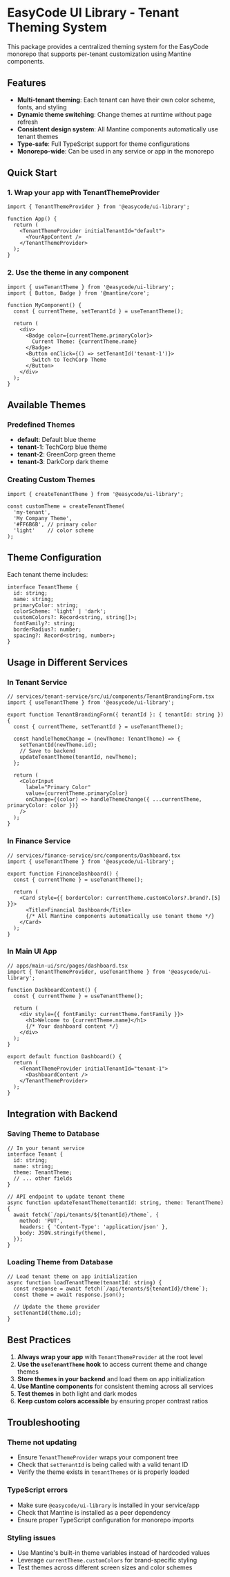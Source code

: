 # EasyCode UI Library - Tenant Theming System

This package provides a centralized theming system for the EasyCode monorepo that supports per-tenant customization using Mantine components.

## Features

- **Multi-tenant theming**: Each tenant can have their own color scheme, fonts, and styling
- **Dynamic theme switching**: Change themes at runtime without page refresh
- **Consistent design system**: All Mantine components automatically use tenant themes
- **Type-safe**: Full TypeScript support for theme configurations
- **Monorepo-wide**: Can be used in any service or app in the monorepo

## Quick Start

### 1. Wrap your app with TenantThemeProvider

```tsx
import { TenantThemeProvider } from '@easycode/ui-library';

function App() {
  return (
    <TenantThemeProvider initialTenantId="default">
      <YourAppContent />
    </TenantThemeProvider>
  );
}
```

### 2. Use the theme in any component

```tsx
import { useTenantTheme } from '@easycode/ui-library';
import { Button, Badge } from '@mantine/core';

function MyComponent() {
  const { currentTheme, setTenantId } = useTenantTheme();
  
  return (
    <div>
      <Badge color={currentTheme.primaryColor}>
        Current Theme: {currentTheme.name}
      </Badge>
      <Button onClick={() => setTenantId('tenant-1')}>
        Switch to TechCorp Theme
      </Button>
    </div>
  );
}
```

## Available Themes

### Predefined Themes

- **default**: Default blue theme
- **tenant-1**: TechCorp blue theme
- **tenant-2**: GreenCorp green theme  
- **tenant-3**: DarkCorp dark theme

### Creating Custom Themes

```tsx
import { createTenantTheme } from '@easycode/ui-library';

const customTheme = createTenantTheme(
  'my-tenant',
  'My Company Theme',
  '#FF6B6B', // primary color
  'light'    // color scheme
);
```

## Theme Configuration

Each tenant theme includes:

```tsx
interface TenantTheme {
  id: string;
  name: string;
  primaryColor: string;
  colorScheme: 'light' | 'dark';
  customColors?: Record<string, string[]>;
  fontFamily?: string;
  borderRadius?: number;
  spacing?: Record<string, number>;
}
```

## Usage in Different Services

### In Tenant Service

```tsx
// services/tenant-service/src/ui/components/TenantBrandingForm.tsx
import { useTenantTheme } from '@easycode/ui-library';

export function TenantBrandingForm({ tenantId }: { tenantId: string }) {
  const { currentTheme, setTenantId } = useTenantTheme();
  
  const handleThemeChange = (newTheme: TenantTheme) => {
    setTenantId(newTheme.id);
    // Save to backend
    updateTenantTheme(tenantId, newTheme);
  };
  
  return (
    <ColorInput
      label="Primary Color"
      value={currentTheme.primaryColor}
      onChange={(color) => handleThemeChange({ ...currentTheme, primaryColor: color })}
    />
  );
}
```

### In Finance Service

```tsx
// services/finance-service/src/components/Dashboard.tsx
import { useTenantTheme } from '@easycode/ui-library';

export function FinanceDashboard() {
  const { currentTheme } = useTenantTheme();
  
  return (
    <Card style={{ borderColor: currentTheme.customColors?.brand?.[5] }}>
      <Title>Financial Dashboard</Title>
      {/* All Mantine components automatically use tenant theme */}
    </Card>
  );
}
```

### In Main UI App

```tsx
// apps/main-ui/src/pages/dashboard.tsx
import { TenantThemeProvider, useTenantTheme } from '@easycode/ui-library';

function DashboardContent() {
  const { currentTheme } = useTenantTheme();
  
  return (
    <div style={{ fontFamily: currentTheme.fontFamily }}>
      <h1>Welcome to {currentTheme.name}</h1>
      {/* Your dashboard content */}
    </div>
  );
}

export default function Dashboard() {
  return (
    <TenantThemeProvider initialTenantId="tenant-1">
      <DashboardContent />
    </TenantThemeProvider>
  );
}
```

## Integration with Backend

### Saving Theme to Database

```tsx
// In your tenant service
interface Tenant {
  id: string;
  name: string;
  theme: TenantTheme;
  // ... other fields
}

// API endpoint to update tenant theme
async function updateTenantTheme(tenantId: string, theme: TenantTheme) {
  await fetch(`/api/tenants/${tenantId}/theme`, {
    method: 'PUT',
    headers: { 'Content-Type': 'application/json' },
    body: JSON.stringify(theme),
  });
}
```

### Loading Theme from Database

```tsx
// Load tenant theme on app initialization
async function loadTenantTheme(tenantId: string) {
  const response = await fetch(`/api/tenants/${tenantId}/theme`);
  const theme = await response.json();
  
  // Update the theme provider
  setTenantId(theme.id);
}
```

## Best Practices

1. **Always wrap your app** with `TenantThemeProvider` at the root level
2. **Use the `useTenantTheme` hook** to access current theme and change themes
3. **Store themes in your backend** and load them on app initialization
4. **Use Mantine components** for consistent theming across all services
5. **Test themes** in both light and dark modes
6. **Keep custom colors accessible** by ensuring proper contrast ratios

## Troubleshooting

### Theme not updating
- Ensure `TenantThemeProvider` wraps your component tree
- Check that `setTenantId` is being called with a valid tenant ID
- Verify the theme exists in `tenantThemes` or is properly loaded

### TypeScript errors
- Make sure `@easycode/ui-library` is installed in your service/app
- Check that Mantine is installed as a peer dependency
- Ensure proper TypeScript configuration for monorepo imports

### Styling issues
- Use Mantine's built-in theme variables instead of hardcoded values
- Leverage `currentTheme.customColors` for brand-specific styling
- Test themes across different screen sizes and color schemes 
